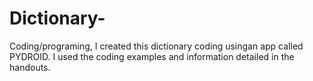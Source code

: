 # Dictionary-
Coding/programing, I created this dictionary coding usingan app called PYDROID. I used the coding examples and information detailed in the handouts.
